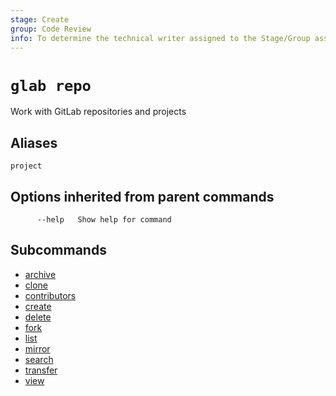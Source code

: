 ```yaml
---
stage: Create
group: Code Review
info: To determine the technical writer assigned to the Stage/Group associated with this page, see https://about.gitlab.com/handbook/product/ux/technical-writing/#assignments
---
```


<!--
This documentation is auto generated by a script.
Please do not edit this file directly. Run `make gen-docs` instead.
-->

# `glab repo`

Work with GitLab repositories and projects

## Aliases

```plaintext
project
```

## Options inherited from parent commands

```plaintext
      --help   Show help for command
```

## Subcommands

- [archive](archive.md)
- [clone](clone.md)
- [contributors](contributors.md)
- [create](create.md)
- [delete](delete.md)
- [fork](fork.md)
- [list](list.md)
- [mirror](mirror.md)
- [search](search.md)
- [transfer](transfer.md)
- [view](view.md)
